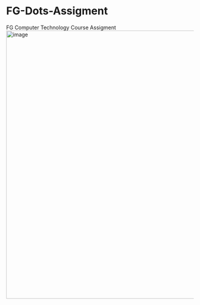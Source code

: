 # FG-Dots-Assigment
FG Computer Technology Course Assigment
<img width="1294" height="720" alt="image" src="https://github.com/user-attachments/assets/8d00e6d1-d001-43c4-8b1b-661cf8aca087" />
